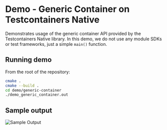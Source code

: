 # Demo - Generic Container on Testcontainers Native

Demonstrates usage of the generic container API provided by the Testcontainers Native library.
In this demo, we do not use any module SDKs or test frameworks, just a simple `main()` function.

## Running demo

From the root of the repository:

```bash
cmake .
cmake --build .
cd demo/generic-container
./demo_generic_container.out
```

## Sample output

![Sample Output](./sample_output.png)
